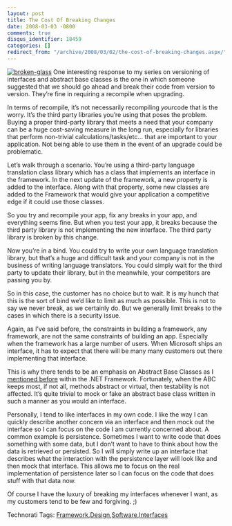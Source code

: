 ```yaml
---
layout: post
title: The Cost Of Breaking Changes
date: 2008-03-03 -0800
comments: true
disqus_identifier: 18459
categories: []
redirect_from: "/archive/2008/03/02/the-cost-of-breaking-changes.aspx/"
---
```


[![broken-glass](http://haacked.com/images/haacked_com/WindowsLiveWriter/TheCostOfBreakingChanges_A4A1/broken-glass_3.jpg)](http://www.sxc.hu/photo/296133 "Broken Glass on Stock Xchng")
One interesting response to my series on versioning of interfaces and
abstract base classes is the one in which someone suggested that we
should go ahead and break their code from version to version. They’re
fine in requiring a recompile when upgrading.

In terms of recompile, it’s not necessarily recompiling *your*code that
is the worry. It’s the third party libraries you’re using that poses the
problem. Buying a proper third-party library that meets a need that your
company can be a huge cost-saving measure in the long run, especially
for libraries that perform non-trivial calculations/tasks/etc... that
are important to your application. Not being able to use them in the
event of an upgrade could be problematic.

Let’s walk through a scenario. You’re using a third-party language
translation class library which has a class that implements an interface
in the framework. In the next update of the framework, a new property is
added to the interface. Along with that property, some new classes are
added to the Framework that would give your application a competitive
edge if it could use those classes.

So you try and recompile your app, fix any breaks in your app, and
everything seems fine. But when you test your app, it breaks because the
third party library is not implementing the new interface. The third
party library is broken by this change.

Now you’re in a bind. You could try to write your own language
translation library, but that’s a huge and difficult task and your
company is not in the business of writing language translators. You
could simply wait for the third party to update their library, but in
the meanwhile, your competitors are passing you by.

So in this case, the customer has no choice but to wait. It is my hunch
that this is the sort of bind we’d like to limit as much as possible.
This is not to say we never break, as we certainly do. But we generally
limit breaks to the cases in which there is a security issue.

Again, as I’ve said before, the constraints in building a framework, any
framework, are not the same constraints of building an app. Especially
when the framework has a large number of users. When Microsoft ships an
interface, it has to expect that there will be many many customers out
there implementing that interface.

This is why there tends to be an emphasis on Abstract Base Classes as I
[mentioned
before](http://haacked.com/archive/2008/02/21/versioning-issues-with-abstract-base-classes-and-interfaces.aspx "Abstract Base Class")
within the .NET Framework. Fortunately, when the ABC keeps most, if not
all, methods abstract or virtual, then testability is not affected. It’s
quite trivial to mock or fake an abstract base class written in such a
manner as you would an interface.

Personally, I tend to like interfaces in my own code. I like the way I
can quickly describe another concern via an interface and then mock out
the interface so I can focus on the code I am currently concerned about.
A common example is persistence. Sometimes I want to write code that
does something with some data, but I don’t want to have to think about
how the data is retrieved or persisted. So I will simply write up an
interface that describes what the interaction with the persistence layer
will look like and then mock that interface. This allows me to focus on
the real implementation of persistence later so I can focus on the code
that does stuff with that data now.

Of course I have the luxury of breaking my interfaces whenever I want,
as my customers tend to be few and forgiving. ;)

Technorati Tags:
[Framework](http://technorati.com/tags/Framework),[Design](http://technorati.com/tags/Design),[Software](http://technorati.com/tags/Software),[Interfaces](http://technorati.com/tags/Interfaces)

